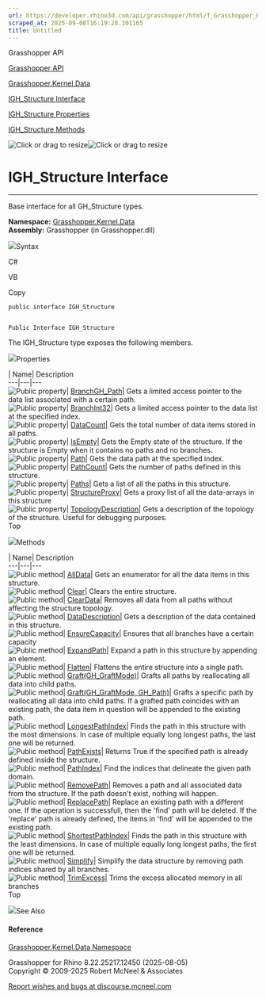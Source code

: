 ```yaml
---
url: https://developer.rhino3d.com/api/grasshopper/html/T_Grasshopper_Kernel_Data_IGH_Structure.htm
scraped_at: 2025-09-08T16:19:28.101165
title: Untitled
---
```


Grasshopper API

[Grasshopper API](../html/723c01da-9986-4db2-8f53-6f3a7494df75.htm
"Grasshopper API")

[Grasshopper.Kernel.Data](../html/N_Grasshopper_Kernel_Data.htm
"Grasshopper.Kernel.Data")

[IGH_Structure Interface](../html/T_Grasshopper_Kernel_Data_IGH_Structure.htm
"IGH_Structure Interface")

[IGH_Structure
Properties](../html/Properties_T_Grasshopper_Kernel_Data_IGH_Structure.htm
"IGH_Structure Properties")

[IGH_Structure
Methods](../html/Methods_T_Grasshopper_Kernel_Data_IGH_Structure.htm
"IGH_Structure Methods")

![Click or drag to resize](../icons/TocOpen.gif)![Click or drag to
resize](../icons/TocClose.gif)

# IGH_Structure Interface  
  
---  
  
Base interface for all GH_Structure types.

**Namespace:** [Grasshopper.Kernel.Data](N_Grasshopper_Kernel_Data.htm)  
**Assembly:** Grasshopper (in Grasshopper.dll)

![](../icons/SectionExpanded.png)Syntax

C#

VB

Copy

    
    
    public interface IGH_Structure
    
    
    Public Interface IGH_Structure

The IGH_Structure type exposes the following members.

![](../icons/SectionExpanded.png)Properties

| Name| Description  
---|---|---  
![Public property](../icons/pubproperty.gif)|
[BranchGH_Path](P_Grasshopper_Kernel_Data_IGH_Structure_Branch.htm)|  Gets a
limited access pointer to the data list associated with a certain path.  
![Public property](../icons/pubproperty.gif)|
[BranchInt32](P_Grasshopper_Kernel_Data_IGH_Structure_Branch_1.htm)|  Gets a
limited access pointer to the data list at the specified index.  
![Public property](../icons/pubproperty.gif)|
[DataCount](P_Grasshopper_Kernel_Data_IGH_Structure_DataCount.htm)|  Gets the
total number of data items stored in all paths.  
![Public property](../icons/pubproperty.gif)|
[IsEmpty](P_Grasshopper_Kernel_Data_IGH_Structure_IsEmpty.htm)|  Gets the
Empty state of the structure. If the structure is Empty when it contains no
paths and no branches.  
![Public property](../icons/pubproperty.gif)|
[Path](P_Grasshopper_Kernel_Data_IGH_Structure_Path.htm)|  Gets the data path
at the specified index.  
![Public property](../icons/pubproperty.gif)|
[PathCount](P_Grasshopper_Kernel_Data_IGH_Structure_PathCount.htm)|  Gets the
number of paths defined in this structure.  
![Public property](../icons/pubproperty.gif)|
[Paths](P_Grasshopper_Kernel_Data_IGH_Structure_Paths.htm)|  Gets a list of
all the paths in this structure.  
![Public property](../icons/pubproperty.gif)|
[StructureProxy](P_Grasshopper_Kernel_Data_IGH_Structure_StructureProxy.htm)|
Gets a proxy list of all the data-arrays in this structure  
![Public property](../icons/pubproperty.gif)|
[TopologyDescription](P_Grasshopper_Kernel_Data_IGH_Structure_TopologyDescription.htm)|
Gets a description of the topology of the structure. Useful for debugging
purposes.  
Top

![](../icons/SectionExpanded.png)Methods

| Name| Description  
---|---|---  
![Public method](../icons/pubmethod.gif)|
[AllData](M_Grasshopper_Kernel_Data_IGH_Structure_AllData.htm)|  Gets an
enumerator for all the data items in this structure.  
![Public method](../icons/pubmethod.gif)|
[Clear](M_Grasshopper_Kernel_Data_IGH_Structure_Clear.htm)|  Clears the entire
structure.  
![Public method](../icons/pubmethod.gif)|
[ClearData](M_Grasshopper_Kernel_Data_IGH_Structure_ClearData.htm)|  Removes
all data from all paths without affecting the structure topology.  
![Public method](../icons/pubmethod.gif)|
[DataDescription](M_Grasshopper_Kernel_Data_IGH_Structure_DataDescription.htm)|
Gets a description of the data contained in this structure.  
![Public method](../icons/pubmethod.gif)|
[EnsureCapacity](M_Grasshopper_Kernel_Data_IGH_Structure_EnsureCapacity.htm)|
Ensures that all branches have a certain capacity  
![Public method](../icons/pubmethod.gif)|
[ExpandPath](M_Grasshopper_Kernel_Data_IGH_Structure_ExpandPath.htm)|  Expand
a path in this structure by appending an element.  
![Public method](../icons/pubmethod.gif)|
[Flatten](M_Grasshopper_Kernel_Data_IGH_Structure_Flatten.htm)|  Flattens the
entire structure into a single path.  
![Public method](../icons/pubmethod.gif)|
[Graft(GH_GraftMode)](M_Grasshopper_Kernel_Data_IGH_Structure_Graft.htm)|
Grafts all paths by reallocating all data into child paths.  
![Public method](../icons/pubmethod.gif)| [Graft(GH_GraftMode,
GH_Path)](M_Grasshopper_Kernel_Data_IGH_Structure_Graft_1.htm)|  Grafts a
specific path by reallocating all data into child paths. If a grafted path
coincides with an existing path, the data item in question will be appended to
the existing path.  
![Public method](../icons/pubmethod.gif)|
[LongestPathIndex](M_Grasshopper_Kernel_Data_IGH_Structure_LongestPathIndex.htm)|
Finds the path in this structure with the most dimensions. In case of multiple
equally long longest paths, the last one will be returned.  
![Public method](../icons/pubmethod.gif)|
[PathExists](M_Grasshopper_Kernel_Data_IGH_Structure_PathExists.htm)|  Returns
True if the specified path is already defined inside the structure.  
![Public method](../icons/pubmethod.gif)|
[PathIndex](M_Grasshopper_Kernel_Data_IGH_Structure_PathIndex.htm)|  Find the
indices that delineate the given path domain.  
![Public method](../icons/pubmethod.gif)|
[RemovePath](M_Grasshopper_Kernel_Data_IGH_Structure_RemovePath.htm)|  Removes
a path and all associated data from the structure. If the path doesn't exist,
nothing will happen.  
![Public method](../icons/pubmethod.gif)|
[ReplacePath](M_Grasshopper_Kernel_Data_IGH_Structure_ReplacePath.htm)|
Replace an existing path with a different one. If the operation is
successfull, then the 'find' path will be deleted. If the 'replace' path is
already defined, the items in 'find' will be appended to the existing path.  
![Public method](../icons/pubmethod.gif)|
[ShortestPathIndex](M_Grasshopper_Kernel_Data_IGH_Structure_ShortestPathIndex.htm)|
Finds the path in this structure with the least dimensions. In case of
multiple equally long longest paths, the first one will be returned.  
![Public method](../icons/pubmethod.gif)|
[Simplify](M_Grasshopper_Kernel_Data_IGH_Structure_Simplify.htm)|  Simplify
the data structure by removing path indices shared by all branches.  
![Public method](../icons/pubmethod.gif)|
[TrimExcess](M_Grasshopper_Kernel_Data_IGH_Structure_TrimExcess.htm)|  Trims
the excess allocated memory in all branches  
Top

![](../icons/SectionExpanded.png)See Also

#### Reference

[Grasshopper.Kernel.Data Namespace](N_Grasshopper_Kernel_Data.htm)

Grasshopper for Rhino 8.22.25217.12450 (2025-08-05)  
Copyright © 2009-2025 Robert McNeel & Associates

[Report wishes and bugs at
discourse.mcneel.com](https://discourse.mcneel.com/c/grasshopper)

